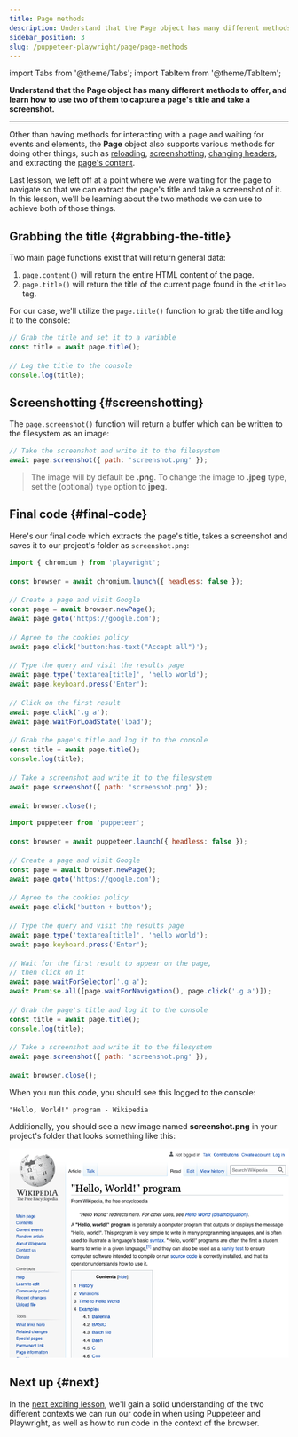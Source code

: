 ```yaml
---
title: Page methods
description: Understand that the Page object has many different methods to offer, and learn how to use two of them to capture a page's title and take a screenshot.
sidebar_position: 3
slug: /puppeteer-playwright/page/page-methods
---
```


import Tabs from '@theme/Tabs';
import TabItem from '@theme/TabItem';

**Understand that the Page object has many different methods to offer, and learn how to use two of them to capture a page's title and take a screenshot.**

---

Other than having methods for interacting with a page and waiting for events and elements, the **Page** object also supports various methods for doing other things, such as [reloading](https://pptr.dev/api/puppeteer.page.reload), [screenshotting](https://playwright.dev/docs/api/class-page#page-screenshot), [changing headers](https://playwright.dev/docs/api/class-page#page-set-extra-http-headers), and extracting the [page's content](https://pptr.dev/api/puppeteer.page.content).

Last lesson, we left off at a point where we were waiting for the page to navigate so that we can extract the page's title and take a screenshot of it. In this lesson, we'll be learning about the two methods we can use to achieve both of those things.

## Grabbing the title {#grabbing-the-title}

Two main page functions exist that will return general data:

1. `page.content()` will return the entire HTML content of the page.
2. `page.title()` will return the title of the current page found in the `<title>` tag.

For our case, we'll utilize the `page.title()` function to grab the title and log it to the console:

```js
// Grab the title and set it to a variable
const title = await page.title();

// Log the title to the console
console.log(title);
```

## Screenshotting {#screenshotting}

The `page.screenshot()` function will return a buffer which can be written to the filesystem as an image:

```js
// Take the screenshot and write it to the filesystem
await page.screenshot({ path: 'screenshot.png' });
```

> The image will by default be **.png**. To change the image to **.jpeg** type, set the (optional) `type` option to **jpeg**.

## Final code {#final-code}

Here's our final code which extracts the page's title, takes a screenshot and saves it to our project's folder as `screenshot.png`:

<Tabs groupId="main">
<TabItem value="Playwright" label="Playwright">

```js
import { chromium } from 'playwright';

const browser = await chromium.launch({ headless: false });

// Create a page and visit Google
const page = await browser.newPage();
await page.goto('https://google.com');

// Agree to the cookies policy
await page.click('button:has-text("Accept all")');

// Type the query and visit the results page
await page.type('textarea[title]', 'hello world');
await page.keyboard.press('Enter');

// Click on the first result
await page.click('.g a');
await page.waitForLoadState('load');

// Grab the page's title and log it to the console
const title = await page.title();
console.log(title);

// Take a screenshot and write it to the filesystem
await page.screenshot({ path: 'screenshot.png' });

await browser.close();
```

</TabItem>
<TabItem value="Puppeteer" label="Puppeteer">

```js
import puppeteer from 'puppeteer';

const browser = await puppeteer.launch({ headless: false });

// Create a page and visit Google
const page = await browser.newPage();
await page.goto('https://google.com');

// Agree to the cookies policy
await page.click('button + button');

// Type the query and visit the results page
await page.type('textarea[title]', 'hello world');
await page.keyboard.press('Enter');

// Wait for the first result to appear on the page,
// then click on it
await page.waitForSelector('.g a');
await Promise.all([page.waitForNavigation(), page.click('.g a')]);

// Grab the page's title and log it to the console
const title = await page.title();
console.log(title);

// Take a screenshot and write it to the filesystem
await page.screenshot({ path: 'screenshot.png' });

await browser.close();
```

</TabItem>
</Tabs>

When you run this code, you should see this logged to the console:

```text
"Hello, World!" program - Wikipedia
```

Additionally, you should see a new image named **screenshot.png** in your project's folder that looks something like this:

![Screenshot from Playwright/Puppeteer](./images/wikipedia-screenshot.png)

## Next up {#next}

In the [next exciting lesson](../executing_scripts/index.md), we'll gain a solid understanding of the two different contexts we can run our code in when using Puppeteer and Playwright, as well as how to run code in the context of the browser.
